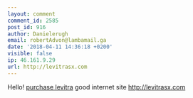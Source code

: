 ```yaml
---
layout: comment
comment_id: 2585
post_id: 916
author: Danielerugh
email: robertAdvon@lambamail.ga
date: '2018-04-11 14:36:18 +0200'
visible: false
ip: 46.161.9.29
url: http://levitrasx.com
---
```

Hello! <a href=http://levitrasx.com/>purchase levitra</a> good internet site http://levitrasx.com
